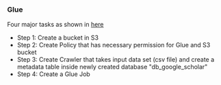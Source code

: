 ### Glue

Four major tasks as shown in [here](./glue_create_job.md)

- Step 1: Create a bucket in S3
- Step 2: Create Policy that has necessary permission for Glue and S3 bucket
- Step 3: Create Crawler that takes input data set (csv file) and create a metadata table inside newly created database "db_google_scholar"
- Step 4: Create a Glue Job